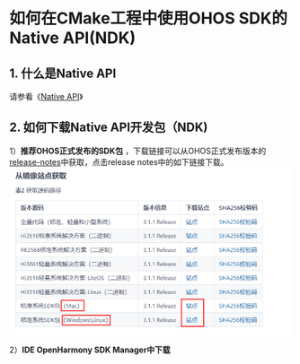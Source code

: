 # 如何在CMake工程中使用OHOS SDK的Native API(NDK)

## 1. 什么是Native API
请参看《[Native API](https://gitee.com/openharmony/docs/blob/a1ef2da9276755c98883bd318f55fd0a3a614680/zh-cn/application-dev/napi/Readme-CN.md)》

## 2. 如何下载Native API开发包（NDK)

1）**推荐OHOS正式发布的SDK包** ，下载链接可以从OHOS正式发布版本的[release-notes](https://gitee.com/openharmony/docs/tree/master/zh-cn/release-notes#/openharmony/docs/blob/master/zh-cn/release-notes/OpenHarmony-v3.2-release.md)中获取，点击release notes中的如下链接下载。
![输入图片说明](../../../image.png)

2）**IDE OpenHarmony SDK Manager中下载**